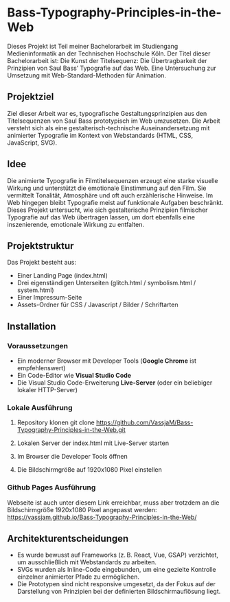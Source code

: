 # Bass-Typography-Principles-in-the-Web
Dieses Projekt ist Teil meiner Bachelorarbeit im Studiengang Medieninformatik an der Technischen Hochschule Köln. Der Titel dieser Bachelorarbeit ist: Die Kunst der Titelsequenz: Die Übertragbarkeit der Prinzipien von Saul Bass’ Typografie auf das Web. Eine Untersuchung zur Umsetzung mit Web-Standard-Methoden für Animation.

## Projektziel
Ziel dieser Arbeit war es, typografische Gestaltungsprinzipien aus den Titelsequenzen von Saul Bass prototypisch im Web umzusetzen. Die Arbeit versteht sich als eine gestalterisch-technische Auseinandersetzung mit animierter Typografie im Kontext von Webstandards (HTML, CSS, JavaScript, SVG).

## Idee
Die animierte Typografie in Filmtitelsequenzen erzeugt eine starke visuelle Wirkung und unterstützt die emotionale Einstimmung auf den Film. Sie vermittelt Tonalität, Atmosphäre und oft auch erzählerische Hinweise. Im Web hingegen bleibt Typografie meist auf funktionale Aufgaben beschränkt. Dieses Projekt untersucht, wie sich gestalterische Prinzipien filmischer Typografie auf das Web übertragen lassen, um dort ebenfalls eine inszenierende, emotionale Wirkung zu entfalten.

## Projektstruktur

Das Projekt besteht aus:
- Einer Landing Page (index.html)
- Drei eigenständigen Unterseiten (glitch.html / symbolism.html / system.html)
- Einer Impressum-Seite
- Assets-Ordner für CSS / Javascript / Bilder / Schriftarten

## Installation

### Voraussetzungen
- Ein moderner Browser mit Developer Tools (**Google Chrome** ist empfehlenswert)
- Ein Code-Editor wie **Visual Studio Code**
- Die Visual Studio Code-Erweiterung **Live-Server** (oder ein beliebiger lokaler HTTP-Server)

### Lokale Ausführung
 1. Repository klonen
git clone https://github.com/VassjaM/Bass-Typography-Principles-in-the-Web.git

 2. Lokalen Server der index.html mit Live-Server starten

 3. Im Browser die Developer Tools öffnen

 4. Die Bildschirmgröße auf 1920x1080 Pixel einstellen

### Github Pages Ausführung
Webseite ist auch unter diesem Link erreichbar, muss aber trotzdem an die Bildschirmgröße 1920x1080 Pixel angepasst werden: https://vassjam.github.io/Bass-Typography-Principles-in-the-Web/


## Architekturentscheidungen 
- Es wurde bewusst auf Frameworks (z. B. React, Vue, GSAP) verzichtet, um ausschließlich mit Webstandards zu arbeiten.
- SVGs wurden als Inline-Code eingebunden, um eine gezielte Kontrolle einzelner animierter Pfade zu ermöglichen.
- Die Prototypen sind nicht responsive umgesetzt, da der Fokus auf der Darstellung von Prinzipien bei der definierten Bildschirmauflösung liegt.